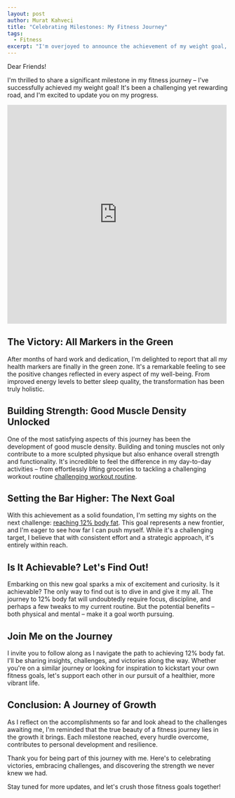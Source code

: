 ```yaml
---
layout: post
author: Murat Kahveci
title: "Celebrating Milestones: My Fitness Journey"
tags: 
  - Fitness
excerpt: "I'm overjoyed to announce the achievement of my weight goal, marking a significant milestone in my fitness journey. All health markers are now in the green, a testament to months of unwavering dedication. Witnessing positive changes in energy levels and sleep quality has been incredibly rewarding. Another triumph is the development of good muscle density, enhancing strength and functionality in my daily activities. Looking ahead, my next ambitious goal is to attain 12% body fat. While it poses a challenge, I'm confident that with consistent effort and a strategic approach, it's an achievable target. Join me on this journey as I share insights, challenges, and victories, and let's support each other in the pursuit of a healthier, more vibrant life."
---
```


Dear Friends!

I'm thrilled to share a significant milestone in my fitness journey – I've successfully achieved my weight goal! It's been a challenging yet rewarding road, and I'm excited to update you on my progress.

<iframe src="https://www.facebook.com/plugins/post.php?href=https%3A%2F%2Fwww.facebook.com%2Fkahveci.pw%2Fposts%2Fpfbid02h17Gt2LV4MC2iSGLxknnpy1bdE13H6CVrvMHkeWNNdDhcoR9hzkYNnaj7vmsVBpol&show_text=false&width=500" width="500" height="498" style="border:none;overflow:hidden" scrolling="no" frameborder="0" allowfullscreen="true" allow="autoplay; clipboard-write; encrypted-media; picture-in-picture; web-share"></iframe>

## The Victory: All Markers in the Green

After months of hard work and dedication, I'm delighted to report that all my health markers are finally in the green zone. It's a remarkable feeling to see the positive changes reflected in every aspect of my well-being. From improved energy levels to better sleep quality, the transformation has been truly holistic.

## Building Strength: Good Muscle Density Unlocked

One of the most satisfying aspects of this journey has been the development of good muscle density. Building and toning muscles not only contribute to a more sculpted physique but also enhance overall strength and functionality. It's incredible to feel the difference in my day-to-day activities – from effortlessly lifting groceries to tackling a challenging workout routine [challenging workout routine](https://www.facebook.com/reel/1402582314025811).

## Setting the Bar Higher: The Next Goal

With this achievement as a solid foundation, I'm setting my sights on the next challenge: [reaching 12% body fat](/kzb). This goal represents a new frontier, and I'm eager to see how far I can push myself. While it's a challenging target, I believe that with consistent effort and a strategic approach, it's entirely within reach.

## Is It Achievable? Let's Find Out!

Embarking on this new goal sparks a mix of excitement and curiosity. Is it achievable? The only way to find out is to dive in and give it my all. The journey to 12% body fat will undoubtedly require focus, discipline, and perhaps a few tweaks to my current routine. But the potential benefits – both physical and mental – make it a goal worth pursuing.

## Join Me on the Journey

I invite you to follow along as I navigate the path to achieving 12% body fat. I'll be sharing insights, challenges, and victories along the way. Whether you're on a similar journey or looking for inspiration to kickstart your own fitness goals, let's support each other in our pursuit of a healthier, more vibrant life.

## Conclusion: A Journey of Growth

As I reflect on the accomplishments so far and look ahead to the challenges awaiting me, I'm reminded that the true beauty of a fitness journey lies in the growth it brings. Each milestone reached, every hurdle overcome, contributes to personal development and resilience.

Thank you for being part of this journey with me. Here's to celebrating victories, embracing challenges, and discovering the strength we never knew we had.

Stay tuned for more updates, and let's crush those fitness goals together!
